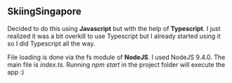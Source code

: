 ## **SkiingSingapore**

Decided to do this using **Javascript** but with the help of **Typescript**. I just realized it was a bit overkill to use Typescript but I already started using it so I did Typescript all the way.

File loading is done via the fs module of **NodeJS**.
I used NodeJS 9.4.0.
The main file is *index.ts*. 
Running *npm start* in the project folder will execute the app :)
